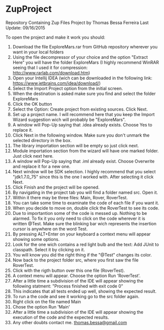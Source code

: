 # ZupProject
Repository Containing Zup Files
Project by Thomas Bessa Ferreira
Last Update: 09/16/2015

To open the project and make it work you should:
  1. Download the file ExploreMars.rar from GitHub repository wherever you want in your local folders
  2. Using the file decompressor of your choice and the option "Extract Here" you will have the folder ExploreMars (I highly recommend WinRAR seeing that I used it for compression: http://www.rarlab.com/download.htm)
  3. Open your Intellij IDEA (wich can be downloaded in the following link: https://www.jetbrains.com/idea/download/)
  4. Select the Import Project option from the initial screen.
  5. When the destination is asked make sure you find and select the folder ExploreMars
  6. Click the OK button
  7. Select the Option: Create project from existing sources. Click Next.
  8. Set up a project name. I will recommend here that you keep the Import Wizard suggestion wich will probably be "ExploreMars".
  9. A window will Pop-Up saying that .idea already exists. Choose Yes to replace it.
  10. Click Next in the following window. Make sure you don't unmark the selected directory in the box.
  11. The library importation section will be empty so just click next.
  12. Module importation section from the wizard will have one marked folder. Just click next here.
  13. A window will Pop-Up saying that .iml already exist. Choose Overwrite and replace it for a new one.
  14. Next window will be SDK selection. I highly recommend that you select "jdk1.7.0_75" since this is the one I worked with. After selecting it click Next.
  15. Click Finish and the project will be opened.
  16. By navigating in the project tab you will find a folder named src. Open it.
  17. Within it there may be three files: Main, Rover, RoverTest.
  18. You can take some time to examinate the code of each file if you want it.
  19. When you decide to move on, double click the RoverTest to see its code.
  20. Due to importantion some of the code is messed up. Nothing to be alarmed. To fix it you only need to click on the code wherever it is written @Test. Make sure the blinking bar wich represents the insertion cursor is anywhere on the word Test.
  21. By pressing ALT+Enter on your keyboard a context menu will appear showing some options.
  22. Look for the one wich contains a red light bulb and the text: Add JUnit to classpath. Select it by clicking on it.
  23. You will know you did the right thing if the "@Test" changes its color.
  24. Now back to the project folder src, where you first saw the file RoverTest.
  25. Click with the rigth button over this one file (RoverTest).
  26. A context menu will appear. Choose the option Run 'RoverTest'.
  27. After a little time a subdivision of the IDE will appear showing the following statment: "Process finished with exit code 0"
  28. This indicates that all tests ended up well, showing the expected result.
  29. To run a the code and see it working go to the src folder again.
  30. Right click on the file named Main
  31. Chose the option Run 'Main'
  32. After a little time a subdivision of the IDE will appear showing the execution of the code and the expected results.
  29. Any other doubts contact me. thomas.bessa@gmail.com
